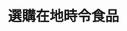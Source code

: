 ---
title: 選購在地時令食品
subtag: 進口的水果和蔬菜至少是當地種植的農產品的2倍碳排放。 進口的冷凍農產品碳足跡更是增加了9倍之多。
shortName: farmers-market
thumbnail: { 
    src: "./src/_includes/img/actions/market.jpg", 
    alt: "台灣農貿市場",
    caption: '照片來源: <a href="https://shanghaiskies.com/">Shanghai Skies</a>'
}
contributors:
    - 
        - display: "Fershad"
        - twitter: "@fershad"
        - github: "fishintaiwan"
---